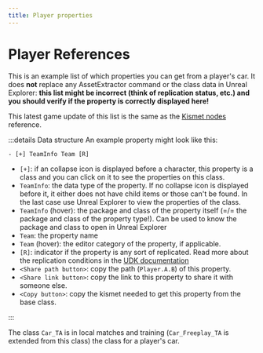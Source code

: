```yaml
---
title: Player properties
---
```


# Player References

This is an example list of which properties you can get from a player's car.
It does **not** replace any AssetExtractor command or the class data in Unreal Explorer:
**this list might be incorrect (think of replication status, etc.) and you should verify if the property is correctly displayed here!**

This latest game update of this list is the same as the [Kismet nodes](nodes.md) reference.

:::details Data structure
An example property might look like this:

```txt
- [+] TeamInfo Team [R]
```

- `[+]`: if an collapse icon is displayed before a character, this property is a class and you can click on it to see the properties on this class.
- `TeamInfo`: the data type of the property. If no collapse icon is displayed before it, it either does not have child items or those can't be found. In the last case use Unreal Explorer to view the properties of the class.
- `TeamInfo` (hover): the package and class of the property itself (=/= the package and class of the property type!). Can be used to know the package and class to open in Unreal Explorer
- `Team`: the property name
- `Team` (hover): the editor category of the property, if applicable.
- `[R]`: indicator if the property is any sort of replicated. Read more about the replication conditions in the [UDK documentation](https://docs.unrealengine.com/udk/Three/VariableReplication.html)
- `<Share path button>`: copy the path (`Player.A.B`) of this property.
- `<Share link button>`: copy the link to this property to share it with someone else.
- `<Copy button>`: copy the kismet needed to get this property from the base class.

:::

The class `Car_TA` is in local matches and training (`Car_Freeplay_TA` is extended from this class) the class for a player's car.

<TreeComponent
    :treeData="require('../../../.vuepress/public/data/kismet_tree.json')"
    createItemKey="kismetNode"
    itemCompName="PRITree"
/>
